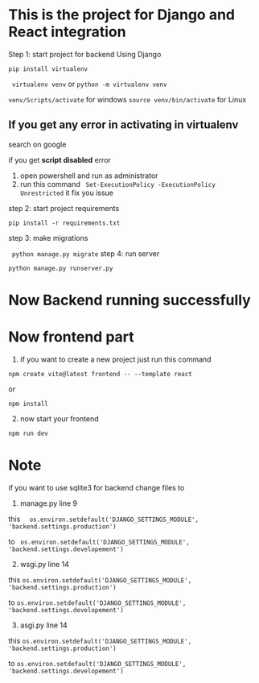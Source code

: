 # This is the project for Django and React integration  

Step 1: start project for backend Using Django

``` pip install virtualenv ```

``` virtualenv venv``` or ``` python -m virtualenv venv ```

``` venv/Scripts/activate ``` for windows
``` source venv/bin/activate ``` for Linux

   ## If you get any error in activating in virtualenv
   search on google
   
   if you get  **script disabled** error 

   1. open powershell and run as administrator
   2. run this command 
   ```  Set-ExecutionPolicy -ExecutionPolicy Unrestricted ```
   it fix you issue

step 2: start project requirements

``` pip install -r requirements.txt ```

step 3: make migrations 

``` python manage.py migrate```
step 4: run server

``` python manage.py runserver.py ```


# Now Backend running successfully

# Now frontend part


1. if you want to create a new project just run this command

``` npm create vite@latest frontend -- --template react ```

or 

``` npm install ```

2. now start your frontend 

``` npm run dev ```

# Note

if you want to use sqlite3 for backend change files to 

1. manage.py line 9

this ```  os.environ.setdefault('DJANGO_SETTINGS_MODULE', 'backend.settings.production')```

to ``` os.environ.setdefault('DJANGO_SETTINGS_MODULE', 'backend.settings.developement')```


2. wsgi.py line 14

this ```os.environ.setdefault('DJANGO_SETTINGS_MODULE', 'backend.settings.production')```

to ```os.environ.setdefault('DJANGO_SETTINGS_MODULE', 'backend.settings.developement')```

3. asgi.py line 14

this ```os.environ.setdefault('DJANGO_SETTINGS_MODULE', 'backend.settings.production')```

to ```os.environ.setdefault('DJANGO_SETTINGS_MODULE', 'backend.settings.developement')```





